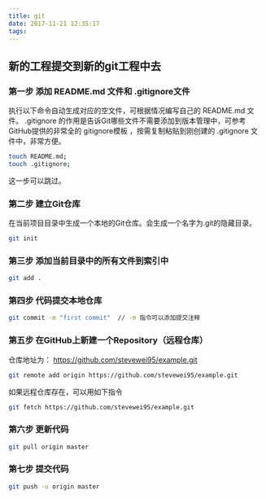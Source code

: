 ```yaml
---
title: git
date: 2017-11-21 12:35:17
tags:
---
```


## 新的工程提交到新的git工程中去

### 第一步 添加 README.md 文件和 .gitignore文件
执行以下命令自动生成对应的空文件，可根据情况编写自己的 README.md 文件。
.gitignore 的作用是告诉Git哪些文件不需要添加到版本管理中，可参考GitHub提供的非常全的 gitignore模板 ，按需复制粘贴到刚创建的 .gitignore 文件中，非常方便。
``` bash
touch README.md;
touch .gitignore;
```
这一步可以跳过。

### 第二步 建立Git仓库
在当前项目目录中生成一个本地的Git仓库。会生成一个名字为.git的隐藏目录。
``` bash
git init
```

### 第三步 添加当前目录中的所有文件到索引中
``` bash
git add .
```

### 第四步 代码提交本地仓库
``` bash
git commit -m "first commit"  // -m 指令可以添加提交注释
```

### 第五步 在GitHub上新建一个Repository（远程仓库）
仓库地址为： https://github.com/stevewei95/example.git
``` bash
git remote add origin https://github.com/stevewei95/example.git
```

如果远程仓库存在，可以用如下指令
``` bash
git fetch https://github.com/stevewei95/example.git
```

### 第六步 更新代码
``` bash
git pull origin master
```

### 第七步 提交代码
``` bash
git push -u origin master
```
